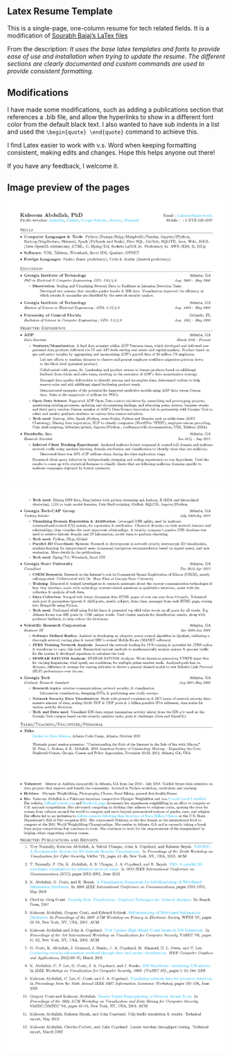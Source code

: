 
## Latex Resume Template

This is a single-page, one-column resume for tech related fields. It is a modification of [Sourabh Bajaj’s LaTex files](https://github.com/sb2nov/resume)

From the description: *It uses the base latex templates and fonts to provide ease of use and installation when trying to update the resume. The different sections are clearly documented and custom commands are used to provide consistent formatting.*

## Modifications

I have made some modifications, such as adding a publications section that references a .bib file, and allow the hyperlinks to show in a different font color from the default black text.  I also wanted to have sub indents in a list and used the `\begin{quote} \end{quote}` command to achieve this.

I find Latex easier to work with v.s. Word when keeping formatting consistent, making edits and changes.  Hope this helps anyone out there!  

If you have any feedback, I welcome it.

## Image preview of the pages

![Images of resume 1](https://github.com/kulsoom-abdullah/resume_latex_files/blob/master/images_preview/resume_page_1.png)
![Images of resume 2](https://github.com/kulsoom-abdullah/resume_latex_files/blob/master/images_preview/resume_page_2.png)
![Images of resume 3](https://github.com/kulsoom-abdullah/resume_latex_files/blob/master/images_preview/resume_page_3.png)